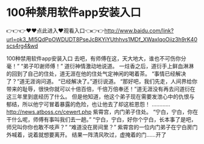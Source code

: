 # 100种禁用软件app安装入口

👉👉👉♥♥点此进入♥观看入口👈👉👉http://www.baidu.com/link?url=ok3_Ml5QdPpOWDUDT8PseJcBKYiYUthhvs1MDf_XWaxIqoOiiz3h9rK40scs4rg4&wd

100种禁用软件app安装入口
去吧，有师傅在这，天大地大，谁也不可伤你分毫！”
    “弟子叩谢师傅！”
    道衍神情激动地说道。
    一炷香之后，道衍手上鲜血淋淋的回到了自己的住处，道无涯在他的住处气定神闲的喝着茶。
    “事情已经解决了？”道无涯询问道。
    “已经解决了。”道衍说道。
    “那好吧，我们先走，人间界给你带来的耻辱，很快你就可以十倍百倍，千倍万倍奉还！”道无涯没有再去问道衍在这三年里到底经历了什么。
    但是他知道，他这个弟子现在需要发泄心中的仇恨与郁结，所以他宁可冒着暴露的危险，也让他去了却这桩恩怨！
    …………
    http://news.atboss.cn/cewert.php
    紫霄宫，内门弟子住处。
    “宁白，宁白，你在干什么呢，师傅有事叫我们去一趟。”
    “宁白，宁白，好你个宁白，长本事了是吧，师兄叫你你也敢不吱声？”
    “难道没在房间里？”
    紫霄宫的一位内门弟子在宁白房门外喊着，说着就想要离开。
    结果一阵清风吹过，虚掩着的门……开了
